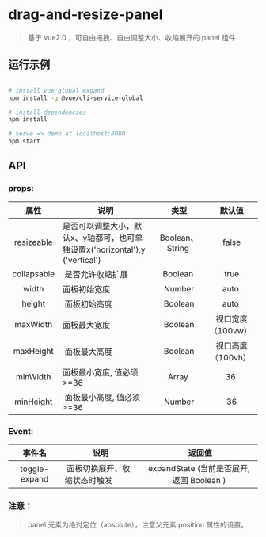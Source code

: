 # drag-and-resize-panel

> 基于 vue2.0 ，可自由拖拽、自由调整大小、收缩展开的 panel 组件

## 运行示例

``` bash

# install vue global expand
npm install -g @vue/cli-service-global

# install dependencies
npm install

# serve => demo at localhost:8080
npm start

```

## API

### props:

属性            |  说明                     |  类型                 |  默认值
:-------:       | -------                  |  :-------:            |  :-------:
resizeable      |  是否可以调整大小，默认x、y轴都可，也可单独设置x('horizontal'),y ('vertical')          |  Boolean、String              |  false
collapsable     |  是否允许收缩扩展          | Boolean              |  true   
width           |  面板初始宽度             |  Number               |  auto
height          |  面板初始高度             |  Boolean              |  auto
maxWidth        |  面板最大宽度             |  Boolean              |  视口宽度（100vw）
maxHeight       |  面板最大高度             |  Boolean              |  视口高度（100vh）
minWidth        |  面板最小宽度, 值必须>=36  |  Array                |  36 
minHeight       |  面板最小高度, 值必须>=36  |  Number               |  36


### Event:

事件名  |  说明  |  返回值
:-------: | -------  |  :-------:
toggle-expand  |  面板切换展开、收缩状态时触发  | expandState (当前是否展开,返回 Boolean )



### 注意：
> panel 元素为绝对定位（absolute），注意父元素 position 属性的设置。